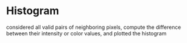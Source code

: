 # Histogram
considered all valid pairs of neighboring pixels, compute the difference between their intensity or color values, and plotted the histogram
